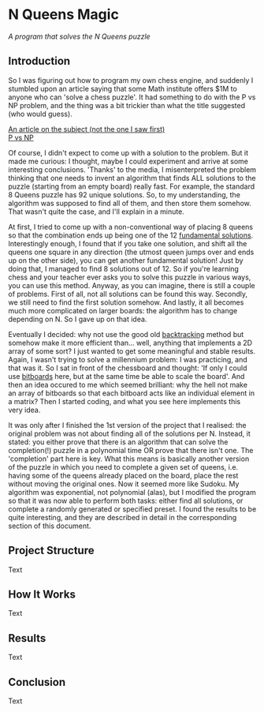 # N Queens Magic
*A program that solves the N Queens puzzle*
## Introduction
So I was figuring out how to program my own chess engine, and suddenly I stumbled upon an article saying that some Math institute offers $1M to anyone who can 'solve a chess puzzle'. It had something to do with the P vs NP problem, and the thing was a bit trickier than what the title suggested (who would guess).

[An article on the subject (not the one I saw first)](https://www.st-andrews.ac.uk/news/archive/2017/title,1539813,en.php)  
[P vs NP](http://claymath.org/millennium-problems/p-vs-np-problem)

Of course, I didn't expect to come up with a solution to the problem. But it made me curious: I thought, maybe I could experiment and arrive at some interesting conclusions. 'Thanks' to the media, I misenterpreted the problem thinking that one needs to invent an algorithm that finds ALL solutions to the puzzle (starting from an empty board) really fast. For example, the standard 8 Queens puzzle has 92 unique solutions. So, to my understanding, the algorithm was supposed to find all of them, and then store them somehow. That wasn't quite the case, and I'll explain in a minute.

At first, I tried to come up with a non-conventional way of placing 8 queens so that the combination ends up being one of the 12 [fundamental solutions](https://en.wikipedia.org/wiki/Eight_queens_puzzle#Solutions). Interestingly enough, I found that if you take one solution, and shift all the queens one square in any direction (the utmost queen jumps over and ends up on the other side), you can get another fundamental solution! Just by doing that, I managed to find 8 solutions out of 12. So if you're learning chess and your teacher ever asks you to solve this puzzle in various ways, you can use this method. Anyway, as you can imagine, there is still a couple of problems. First of all, not all solutions can be found this way. Secondly, we still need to find the first solution somehow. And lastly, it all becomes much more complicated on larger boards: the algorithm has to change depending on N. So I gave up on that idea.

Eventually I decided: why not use the good old [backtracking](https://en.wikipedia.org/wiki/Backtracking) method but somehow make it more efficient than... well, anything that implements a 2D array of some sort? I just wanted to get some meaningful and stable results. Again, I wasn't trying to solve a millennium problem: I was practicing, and that was it. So I sat in front of the chessboard and thought: 'If only I could use [bitboards](https://chessprogramming.wikispaces.com/Bitboards) here, but at the same time be able to scale the board'. And then an idea occured to me which seemed brilliant: why the hell not make an array of bitboards so that each bitboard acts like an individual element in a matrix? Then I started coding, and what you see here implements this very idea.

It was only after I finished the 1st version of the project that I realised: the original problem was not about finding all of the solutions per N. Instead, it stated: you either prove that there is an algorithm that can solve the completion(!) puzzle in a polynomial time OR prove that there isn't one. The 'completion' part here is key. What this means is basically another version of the puzzle in which you need to complete a given set of queens, i.e. having some of the queens already placed on the board, place the rest without moving the original ones. Now it seemed more like Sudoku. My algorithm was exponential, not polynomial (alas), but I modified the program so that it was now able to perform both tasks: either find all solutions, or complete a randomly generated or specified preset. I found the results to be quite interesting, and they are described in detail in the corresponding section of this document.

## Project Structure
Text
## How It Works
Text
## Results
Text
## Conclusion
Text

